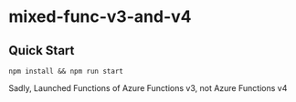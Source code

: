 # mixed-func-v3-and-v4

## Quick Start

```shell
npm install && npm run start
```
Sadly, Launched Functions of Azure Functions v3, not Azure Functions v4
